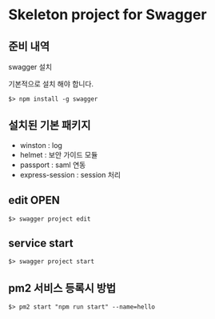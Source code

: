 # Skeleton project for Swagger

## 준비 내역

swagger 설치

기본적으로 설치 해야 합니다.

```
$> npm install -g swagger
```

## 설치된 기본 패키지

- winston : log
- helmet : 보안 가이드 모듈
- passport : saml 연동
- express-session : session 처리

## edit OPEN

```
$> swagger project edit
```

## service start

```
$> swagger project start
```

## pm2 서비스 등록시 방법

```
$> pm2 start "npm run start" --name=hello
```
